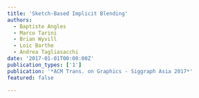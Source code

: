 ```yaml
---
title: 'Sketch-Based Implicit Blending'
authors:
  - Baptiste Angles
  - Marco Tarini
  - Brian Wyvill
  - Loic Barthe
  - Andrea Tagliasacchi
date: '2017-01-01T00:00:00Z'
publication_types: ['1']
publication: '*ACM Trans. on Graphics - Siggraph Asia 2017*'
featured: false

---
```

